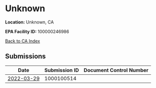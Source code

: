 # Unknown

**Location:** Unknown, CA

**EPA Facility ID:** 100000246986

[Back to CA Index](../../index.md)

## Submissions

| Date | Submission ID | Document Control Number |
|------|--------------|-------------------------|
| [2022-03-29](submissions/1000100514.md) | 1000100514 |  |
